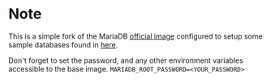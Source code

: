 # Note
This is a simple fork of the MariaDB [official image](https://hub.docker.com/_/mariadb) configured to setup some sample databases found in [here](https://dev.mysql.com/doc/index-other.html).

Don't forget to set the password, and any other environment variables accessible to the base image.
`MARIADB_ROOT_PASSWORD=<YOUR_PASSWORD>`